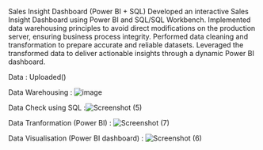 Sales Insight Dashboard (Power BI + SQL)
Developed an interactive Sales Insight Dashboard using Power BI and SQL/SQL Workbench. Implemented data warehousing principles to avoid direct modifications on the production server, ensuring business process integrity. Performed data cleaning and transformation to prepare accurate and reliable datasets. Leveraged the transformed data to deliver actionable insights through a dynamic Power BI dashboard.

Data : Uploaded()

Data Warehousing : ![image](https://github.com/user-attachments/assets/688d8d21-8ac1-4937-9d13-7ee5e202b302)

Data Check using SQL :![Screenshot (5)](https://github.com/user-attachments/assets/3ad59b8d-15f8-4eab-8fbd-22f5d51e3352)

Data Tranformation (Power BI) : ![Screenshot (7)](https://github.com/user-attachments/assets/f54854c0-a3da-4ae7-8758-23216ec470e1)

Data Visualisation (Power BI dashboard) : ![Screenshot (6)](https://github.com/user-attachments/assets/0826f804-9491-4b87-9276-ef35764f97cb)

